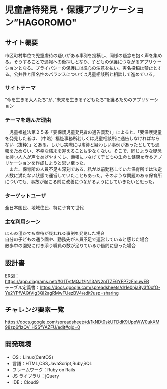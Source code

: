 # 児童虐待発見・保護アプリケーション”HAGOROMO"

## サイト概要

市区町村単位で児童虐待の疑いがある事例を投稿し、同様の疑念を抱く声を集める。そうすることで通報への後押しとなり、子どもの保護につながるアプリケーションとなる。プライバシーの保護には細心の注意を払い、実名投稿は禁止とする。公共性と匿名性のバランスについては児童相談所と相談して進めている。

### サイトテーマ

”今を生きる大人たち”が、”未来を生きる子どもたち”を護るためのアプリケーション

### テーマを選んだ理由

　児童福祉法第２５条「要保護児童発見者の通告義務）」によると、「要保護児童を発見した者は、（中略）福祉事務所若しくは児童相談所に通告しなければならない（抜粋）」とある。しかし実際には虐待と疑わしい事例があったとしても通報をためらい、不幸な結末を迎えることも少なくない。そこで、同じような疑念を持つ大人が声をあげやすくし、通報につなげて子どもの生命と健康を守るアプリケーションを作成しようと思い至った。<br>
　また、保育所の人員不足も深刻である。私が以前勤務していた保育所では法定人数に満たない状態で運営していたこともあった。そのような問題のある保育所についても、事故が起こる前に改善につながるようにしていきたいと思った。

### ターゲットユーザ

全日本国民、地域住民、特に子育て世代

### 主な利用シーン

ほんの僅かでも虐待が疑われる事例を発見した場合<br>
自分の子どもの通う園や、勤務先が人員不足で運営していると感じた場合<br>
散歩中の園児に付き添う職員の数が足りているか疑問に思った場合

## 設計書

ER図：https://app.diagrams.net/#G1TytMQJf2jN13AN2plTZE6YFP7zFmuwEB<br>
テーブル定義書：https://docs.google.com/spreadsheets/d/1e0nja8y3f0xfO-Ye2YFfVAQtVig3QI2agRMwFUezBV4/edit?usp=sharing

## チャレンジ要素一覧

https://docs.google.com/spreadsheets/d/1kNDt0skUTDdK9UppWW0ukXM98zp6fIzQV_HSSfYAZFU/edit#gid=0

## 開発環境

- OS：Linux(CentOS)
- 言語：HTML,CSS,JavaScript,Ruby,SQL
- フレームワーク：Ruby on Rails
- JS ライブラリ：jQuery
- IDE：Cloud9

